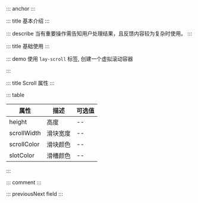 ::: anchor
:::

::: title 基本介绍
:::

::: describe 当有重要操作需告知用户处理结果，且反馈内容较为复杂时使用。
:::

::: title 基础使用
:::

::: demo 使用 `lay-scroll` 标签, 创建一个虚拟滚动容器

<template>
  <lay-scroll height="200px" style="background-color:whitesmoke;">
    <lay-panel v-for="(n,index) in 50" :key="n" style="margin:10px;padding:10px;">内容</lay-panel>
  </lay-scroll>
</template>

<script>
import { ref } from 'vue'

export default {
  setup() {

    return {
    }
  }
}
</script>

:::

::: title Scroll 属性
:::

::: table

| 属性        | 描述     | 可选值 |
| ----------- | -------- | ------ |
| height      |   高度   | --     |
| scrollWidth |   滑块宽度   | --     |
| scrollColor |   滑块颜色   | --     |
| slotColor   |   滑槽颜色   | --     |

:::

::: comment
:::

::: previousNext field
:::